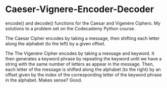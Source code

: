 # Caeser-Vignere-Encoder-Decoder
encode() and decode() functions for the Caesar and Vigenère Ciphers. My solutions to a problem set on the Codecademy Python course.

The Caesar Cipher encodes by taking a message, then shifting each letter along the alphabet (to the left) by a given offset.

The The Vigenère Cipher encodes by taking a message and keyword. It then generates a keyword phrase by repeating the keyword until we have a string with the same number of letters as appear in the message. Then, each letter of the message is shifted along the alphabet (to the right) by an offset given by the index of the corresponding letter of the keyword phrase in the alphabet. Makes sense? Good. 
